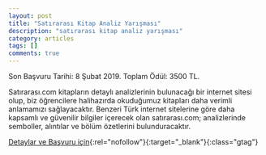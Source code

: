 ```yaml
---
layout: post
title: "Satırarası Kitap Analiz Yarışması"
description: "satırarası kitap analiz yarışması"
category: articles
tags: []
comments: true
---
```


Son Başvuru Tarihi: 8 Şubat 2019. Toplam Ödül: 3500 TL.

Satırarası.com kitapların detaylı analizlerinin bulunacağı bir internet sitesi olup, biz öğrencilere halihazırda okuduğumuz kitapları daha verimli anlamamızı sağlayacaktır. Benzeri Türk internet sitelerine göre daha kapsamlı ve güvenilir bilgiler içerecek olan satırarası.com; analizlerinde semboller, alıntılar ve bölüm özetlerini bulunduracaktır.

[Detaylar ve Başvuru için](https://www.xn--satraras-vkbf.com/?utm_source=edebiyatyarismalari.com&utm_medium=affiliate&utm_campaign=cpc){:rel="nofollow"}{:target="_blank"}{:class="gtag"}